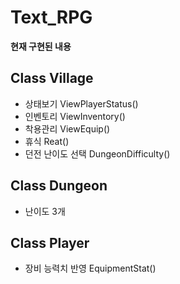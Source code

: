 # Text_RPG
 
**현재 구현된 내용**

## Class Village
- 상태보기 ViewPlayerStatus()
- 인벤토리 ViewInventory()
- 착용관리 ViewEquip()
- 휴식 Reat()
- 던전 난이도 선택 DungeonDifficulty()

## Class Dungeon
- 난이도 3개

## Class Player
- 장비 능력치 반영 EquipmentStat()
